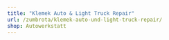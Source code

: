 ```yaml
---
title: "Klemek Auto & Light Truck Repair"
url: /zumbrota/klemek-auto-und-light-truck-repair/
shop: Autowerkstatt
---
```

